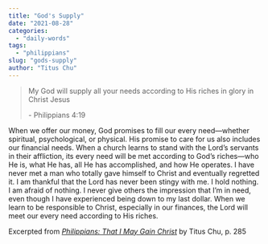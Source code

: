 ```yaml
---
title: "God's Supply"
date: "2021-08-28"
categories: 
  - "daily-words"
tags: 
  - "philippians"
slug: "gods-supply"
author: "Titus Chu"
---
```


> My God will supply all your needs according to His riches in glory in Christ Jesus
> 
> \- Philippians 4:19

When we offer our money, God promises to fill our every need—whether spiritual, psychological, or physical. His promise to care for us also includes our financial needs. When a church learns to stand with the Lord’s servants in their affliction, its every need will be met according to God’s riches—who He is, what He has, all He has accomplished, and how He operates. I have never met a man who totally gave himself to Christ and eventually regretted it. I am thankful that the Lord has never been stingy with me. I hold nothing. I am afraid of nothing. I never give others the impression that I’m in need, even though I have experienced being down to my last dollar. When we learn to be responsible to Christ, especially in our finances, the Lord will meet our every need according to His riches.

Excerpted from _[Philippians: That I May Gain Christ](https://www.asweetsavor.org/book-philippians/)_ by Titus Chu, p. 285
